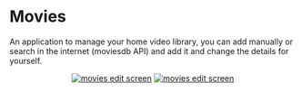 # Movies
An application to manage your home video library, you can add manually or search in the internet (moviesdb API) and add it and change the details for yourself.  
<p align="center">
  <a href="http://www.siz.co.il/"><img src="http://up419.siz.co.il/up1/odg1n4iniknw.jpg" border="0" alt="movies edit screen" /></a>
  <a href="http://www.siz.co.il/"><img src="http://up419.siz.co.il/up1/odg1n4iniknw.jpg" border="0" alt="movies edit screen" /></a>
</p>


